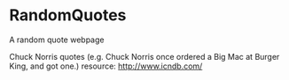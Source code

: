 # RandomQuotes
A random quote webpage

Chuck Norris quotes (e.g. Chuck Norris once ordered a Big Mac at Burger King, and got one.)
resource: http://www.icndb.com/



